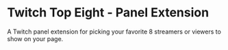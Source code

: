 # Twitch Top Eight - Panel Extension

A Twitch panel extension for picking your favorite 8 streamers or viewers to show on your page.
